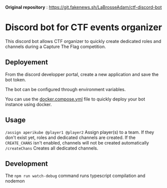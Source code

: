 **Original repository** : https://git.fakenews.sh/LaBrosseAdam/ctf-discord-bot

# Discord bot for CTF events organizer

This discord bot allows CTF organizer to quickly create dedicated roles and channels
during a Capture The Flag competition.

## Deployement

From the discord developper portal, create a new application and save the bot token.

The bot can be configured through environment variables.

You can use the [docker.compose.yml]() file to quickly deploy your bot instance using docker.

## Usage

`/assign aperikube @player1 @player2` Assign player(s) to a team. If they don't exist yet,
roles and dedicated channels are created. If the `CREATE_CHANS` isn't enabled, channels will
not be created automatically
`/createChans` Creates all dedicated channels.

## Development

The `npm run watch-debug` command runs typescript compilation and nodemon
